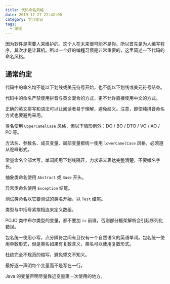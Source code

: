 ```yaml
---
title: 代码命名风格
date: 2019-12-27 22:42:00
category: 学习笔记
tags:
  - 编程
---
```


因为软件是需要人来维护的。这个人在未来很可能不是你。所以首先是为人编写程序，其次才是计算机。所以一个好的编程习惯是非常重要的，这里简述一下代码的命名风格。

## 通常约定

代码中的命名均不能以下划线或美元符号开始，也不能以下划线或美元符号结束。

代码中的命名严禁使用拼音与英文混合的方式，更不允许直接使用中文的方式。

正确的英文拼写和语法可以让阅读者易于理解，避免歧义。注意，即使纯拼音命名方式也要避免采用。

类名使用 `UpperCamelCase` 风格，但以下情形例外：DO / BO / DTO / VO / AO / PO 等。

方法名、参数名、成员变量、局部变量都统一使用 `lowerCamelCase` 风格，必须遵从驼峰形式。

常量命名全部大写，单词间用下划线隔开，力求语义表达完整清楚，不要嫌名字长。

抽象类命名使用 `Abstract` 或 `Base` 开头。

异常类命名使用 `Exception` 结尾。

测试类命名以它要测试的类名开始，以 `Test` 结尾。

类型与中括号紧挨相连来定义数组。

POJO 类中布尔类型的变量，都不要加 `is` 前缀，否则部分框架解析会引起序列化错误。

包名统一使用小写，点分隔符之间有且仅有一个自然语义的英语单词。包名统一使用单数形式，但是类名如果有复数含义，类名可以使用复数形式。

杜绝完全不规范的缩写，避免望文不知义。

最好逐一声明每个变量而不是写在一行。

Java 的变量声明尽量靠近变量第一次使用的地方。
